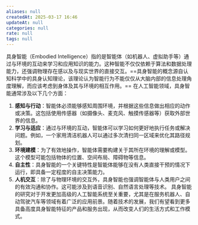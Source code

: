 ```yaml
---
aliases: null
createdAt: 2025-03-17 16:46
updateAt: null
categories: null
rate: null
tags: null
---
```

具身智能（Embodied Intelligence）指的是智能体（如机器人、虚拟助手等）通过与环境的互动来学习和应用知识的能力。这种智能不仅仅依赖于算法和数据处理能力，还强调物理存在感以及与现实世界的直接交互。==具身智能的概念源自认知科学中的具身认知理论，该理论认为智能行为不能仅仅从大脑内部的信息处理角度理解，而应该考虑到身体及其与环境的相互作用。==
在人工智能领域，具身智能通常涉及以下几个方面：
1. **感知与行动**：智能体必须能够感知周围环境，并根据这些信息做出相应的动作或决策。这包括使用传感器（如摄像头、麦克风、触摸传感器等）获取外部世界的信息。
2. **学习与适应**：通过与环境的互动，智能体可以学习如何更好地执行任务或解决问题。例如，一个家用清洁机器人可以通过多次清扫同一区域来优化其路径规划。
3. **环境建模**：为了有效地操作，智能体需要构建关于其所在环境的理解或模型。这个模型可能包括物体的位置、空间布局、障碍物等信息。
4. **自主性**：具身智能的一个关键特性是智能体能够在没有人类直接干预的情况下运行，即具备一定程度的自主决策能力。
5. **人机交互**：除了与物理环境的交互外，具身智能也强调智能体与人类用户之间的有效沟通和协作。这可能涉及到语音识别、自然语言处理等技术。
具身智能的研究对于开发更加高级的人工智能系统至关重要，尤其是在服务机器人、自动驾驶汽车等领域有着广泛的应用前景。随着技术的发展，我们有望看到更多具备高度具身智能特征的产品和服务出现，从而改变人们的生活方式和工作模式。
